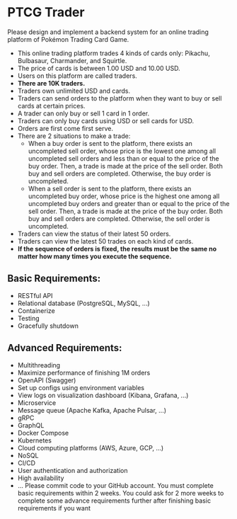 # PTCG Trader
Please design and implement a backend system for an online trading platform of Pokémon Trading Card Game.
- This online trading platform trades 4 kinds of cards only: Pikachu, Bulbasaur, Charmander, and Squirtle.
- The price of cards is between 1.00 USD and 10.00 USD.
- Users on this platform are called traders.
- **There are 10K traders.**
- Traders own unlimited USD and cards.
- Traders can send orders to the platform when they want to buy or sell cards at certain prices.
- A trader can only buy or sell 1 card in 1 order.
- Traders can only buy cards using USD or sell cards for USD.
- Orders are first come first serve.
- There are 2 situations to make a trade:
    - When a buy order is sent to the platform, there exists an uncompleted sell order, whose price is the lowest one among all uncompleted sell orders and less than or equal to the price of the buy order. Then, a trade is made at the price of the sell order. Both buy and sell orders are completed. Otherwise, the buy order is uncompleted.
    - When a sell order is sent to the platform, there exists an uncompleted buy order, whose price is the highest one among all uncompleted buy orders and greater than or equal to the price of the sell order. Then, a trade is made at the price of the buy order. Both buy and sell orders are completed. Otherwise, the sell order is uncompleted.
- Traders can view the status of their latest 50 orders.
- Traders can view the latest 50 trades on each kind of cards.
- **If the sequence of orders is fixed, the results must be the same no matter how many times you execute the sequence.**

## Basic Requirements:
- RESTful API
- Relational database (PostgreSQL, MySQL, ...)
- Containerize
- Testing
- Gracefully shutdown
## Advanced Requirements:
- Multithreading
- Maximize performance of finishing 1M orders
- OpenAPI (Swagger)
- Set up configs using environment variables
- View logs on visualization dashboard (Kibana, Grafana, ...)
- Microservice
- Message queue (Apache Kafka, Apache Pulsar, ...)
- gRPC
- GraphQL
- Docker Compose
- Kubernetes
- Cloud computing platforms (AWS, Azure, GCP, ...) 
- NoSQL
- CI/CD
- User authentication and authorization
- High availability
- ...
Please commit code to your GitHub account.
You must complete basic requirements within 2 weeks. You could ask for 2 more weeks to complete some advance requirements further after finishing basic requirements if you want